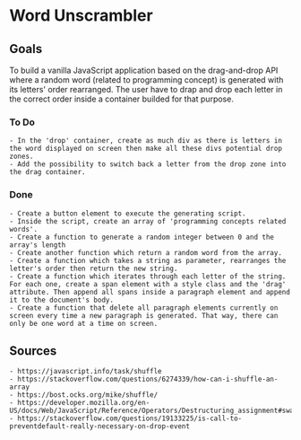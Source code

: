 # Word Unscrambler

## Goals

To build a vanilla JavaScript application based on the drag-and-drop API where a random word (related to programming concept) is generated with its letters' order rearranged. The user have to drap and drop each letter in the correct order inside a container builded for that purpose.

### To Do
    - In the 'drop' container, create as much div as there is letters in the word displayed on screen then make all these divs potential drop zones.
    - Add the possibility to switch back a letter from the drop zone into the drag container. 

### Done
    - Create a button element to execute the generating script.
    - Inside the script, create an array of 'programming concepts related words'.
    - Create a function to generate a random integer between 0 and the array's length
    - Create another function which return a random word from the array.
    - Create a function which takes a string as parameter, rearranges the letter's order then return the new string.
    - Create a function which iterates through each letter of the string. For each one, create a span element with a style class and the 'drag' attribute. Then append all spans inside a paragraph element and append it to the document's body. 
    - Create a function that delete all paragraph elements currently on screen every time a new paragraph is generated. That way, there can only be one word at a time on screen.


## Sources
    - https://javascript.info/task/shuffle
    - https://stackoverflow.com/questions/6274339/how-can-i-shuffle-an-array
    - https://bost.ocks.org/mike/shuffle/
    - https://developer.mozilla.org/en-US/docs/Web/JavaScript/Reference/Operators/Destructuring_assignment#swapping_variables
    - https://stackoverflow.com/questions/19133225/is-call-to-preventdefault-really-necessary-on-drop-event